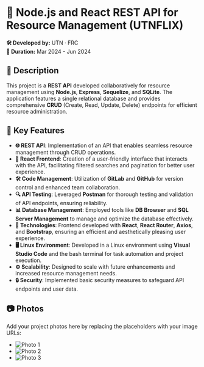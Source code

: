 # 🌟 Node.js and React REST API for Resource Management (UTNFLIX)

**🛠️ Developed by:** UTN · FRC  
**📅 Duration:** Mar 2024 - Jun 2024

## 📖 Description
This project is a **REST API** developed collaboratively for resource management using **Node.js**, **Express**, **Sequelize**, and **SQLite**. The application features a single relational database and provides comprehensive **CRUD** (Create, Read, Update, Delete) endpoints for efficient resource administration.

## 🔑 Key Features
- **🌐 REST API**: Implementation of an API that enables seamless resource management through CRUD operations.
- **📲 React Frontend**: Creation of a user-friendly interface that interacts with the API, facilitating filtered searches and pagination for better user experience.
- **🛠️ Code Management**: Utilization of **GitLab** and **GitHub** for version control and enhanced team collaboration.
- **🔍 API Testing**: Leveraged **Postman** for thorough testing and validation of API endpoints, ensuring reliability.
- **📊 Database Management**: Employed tools like **DB Browser** and **SQL Server Management** to manage and optimize the database effectively.
- **🎨 Technologies**: Frontend developed with **React**, **React Router**, **Axios**, and **Bootstrap**, ensuring an efficient and aesthetically pleasing user experience.
- **🖥️ Linux Environment**: Developed in a Linux environment using **Visual Studio Code** and the bash terminal for task automation and project execution.
- **⚙️ Scalability**: Designed to scale with future enhancements and increased resource management needs.
- **🔒 Security**: Implemented basic security measures to safeguard API endpoints and user data.

## 📷 Photos
Add your project photos here by replacing the placeholders with your image URLs:

- ![Photo 1](URL_TO_YOUR_PHOTO_1)
- ![Photo 2](URL_TO_YOUR_PHOTO_2)
- ![Photo 3](URL_TO_YOUR_PHOTO_3)


